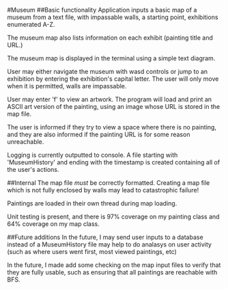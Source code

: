 #Museum
##Basic functionality
Application inputs a basic map of a museum from a text file, with impassable walls, a starting point, exhibitions enumerated A-Z.

The museum map also lists information on each exhibit (painting title and URL.)

The museum map is displayed in the terminal using a simple text diagram.

User may either navigate the museum with wasd controls or jump to an exhibition by entering the exhibition's capital letter. The user will only move when it is permitted, walls are impassable.

User may enter 'f' to view an artwork. The program will load and print an ASCII art version of the painting, using an image whose URL is stored in the map file.

The user is informed if they try to view a space where there is no painting, and they are also informed if the painting URL is for some reason unreachable.

Logging is currently outputted to console. A file starting with 'MuseumHistory' and ending with the timestamp is created containing all of the user's actions.

##Internal
The map file *must* be correctly formatted. Creating a map file which is not fully enclosed by walls may lead to catastrophic failure!

Paintings are loaded in their own thread during map loading.

Unit testing is present, and there is 97% coverage on my painting class and 64% coverage on my map class.

##Future additions
In the future, I may send user inputs to a database instead of a MuseumHistory file may help to do analasys on user activity (such as where users went first, most viewed paintings, etc)

In the future, I made add some checking on the map input files to verify that they are fully usable, such as ensuring that all paintings are reachable with BFS.